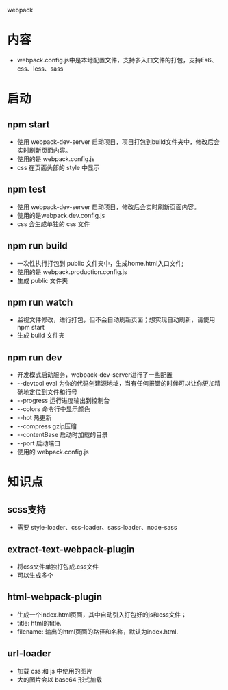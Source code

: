 webpack

# 内容

- webpack.config.js中是本地配置文件，支持多入口文件的打包，支持Es6、css、less、sass

# 启动

## npm start

- 使用 webpack-dev-server 启动项目，项目打包到build文件夹中，修改后会实时刷新页面内容。
- 使用的是 webpack.config.js
- css 在页面头部的 style 中显示

## npm test

- 使用 webpack-dev-server 启动项目，修改后会实时刷新页面内容。
- 使用的是webpack.dev.config.js
- css 会生成单独的 css 文件

## npm run build

- 一次性执行打包到 public 文件夹中，生成home.html入口文件;
- 使用的是 webpack.production.config.js
- 生成 public 文件夹

## npm run watch

- 监视文件修改，进行打包，但不会自动刷新页面；想实现自动刷新，请使用npm start
- 生成 build 文件夹

## npm run dev

- 开发模式启动服务，webpack-dev-server进行了一些配置
- --devtool eval 为你的代码创建源地址，当有任何报错的时候可以让你更加精确地定位到文件和行号
- --progress 运行进度输出到控制台
- --colors 命令行中显示颜色
- --hot 热更新
- --compress gzip压缩
- --contentBase 启动时加载的目录
- --port 启动端口
- 使用的 webpack.config.js

# 知识点

## scss支持

- 需要 style-loader、css-loader、sass-loader、node-sass

## extract-text-webpack-plugin

- 将css文件单独打包成.css文件
- 可以生成多个

## html-webpack-plugin

- 生成一个index.html页面，其中自动引入打包好的js和css文件；
- title: html的title.
- filename: 输出的html页面的路径和名称，默认为index.html.

## url-loader

- 加载 css 和 js 中使用的图片
- 大的图片会以 base64 形式加载
